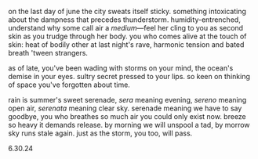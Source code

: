 on the last day of june the city sweats itself sticky. 
something intoxicating about the dampness that precedes thunderstorm.
humidity-entrenched, understand why some call air a *medium*—feel 
her cling to you as second skin as you trudge through her body. you 
who comes alive at the touch of skin: heat of bodily other at last 
night's rave, harmonic tension and bated breath 'tween strangers. 

as of late, you've been wading with storms on your mind, the ocean's demise in your eyes. sultry secret pressed to your lips. so keen on thinking of space you've forgotten about time. 

rain is summer's sweet serenade, 
*sera* meaning evening, 
*sereno* meaning open air,
*serenata* meaning clear sky. 
serenade meaning 
				we have to say goodbye, you who breathes
				so much air you could only exist now. breeze
				so heavy it demands release. by morning 
				we will unspool a tad, by morrow 
sky runs stale again. 
just as the storm, you too, will pass.


6.30.24
